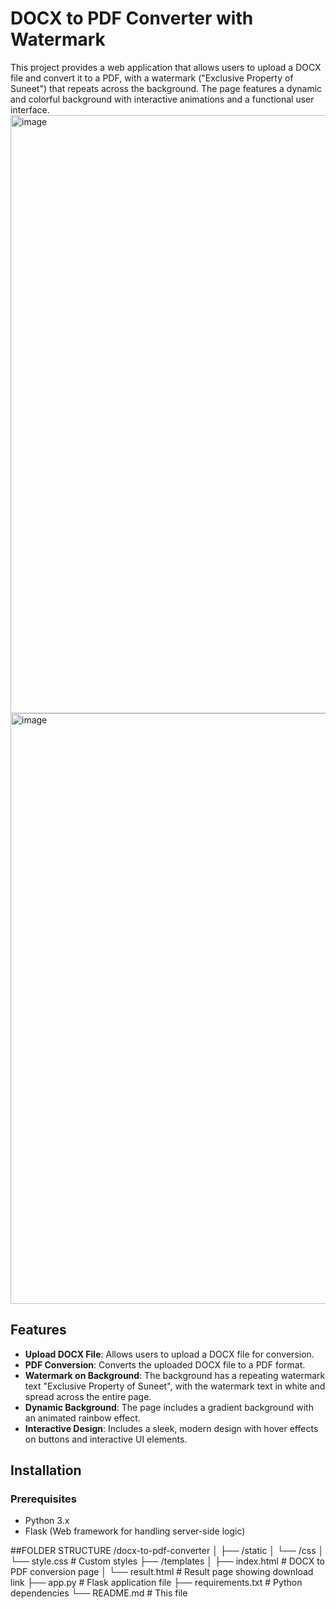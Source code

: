 # DOCX to PDF Converter with Watermark

This project provides a web application that allows users to upload a DOCX file and convert it to a PDF, with a watermark ("Exclusive Property of Suneet") that repeats across the background. The page features a dynamic and colorful background with interactive animations and a functional user interface.
<img width="957" alt="image" src="https://github.com/user-attachments/assets/1dc02a77-954f-433c-b0d5-5007c1ea869e">
<img width="945" alt="image" src="https://github.com/user-attachments/assets/ece490c4-d21e-4bd6-b638-f3672b92a3bc">


## Features
- **Upload DOCX File**: Allows users to upload a DOCX file for conversion.
- **PDF Conversion**: Converts the uploaded DOCX file to a PDF format.
- **Watermark on Background**: The background has a repeating watermark text "Exclusive Property of Suneet", with the watermark text in white and spread across the entire page.
- **Dynamic Background**: The page includes a gradient background with an animated rainbow effect.
- **Interactive Design**: Includes a sleek, modern design with hover effects on buttons and interactive UI elements.

## Installation

### Prerequisites
- Python 3.x
- Flask (Web framework for handling server-side logic)

##FOLDER STRUCTURE
/docx-to-pdf-converter
│
├── /static
│   └── /css
│       └── style.css        # Custom styles
├── /templates
│   ├── index.html           # DOCX to PDF conversion page
│   └── result.html          # Result page showing download link
├── app.py                   # Flask application file
├── requirements.txt         # Python dependencies
└── README.md                # This file

